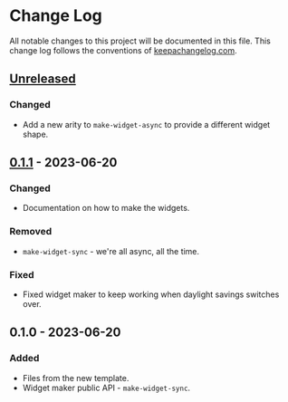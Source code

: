 # Change Log
All notable changes to this project will be documented in this file. This change log follows the conventions of [keepachangelog.com](http://keepachangelog.com/).

## [Unreleased]
### Changed
- Add a new arity to `make-widget-async` to provide a different widget shape.

## [0.1.1] - 2023-06-20
### Changed
- Documentation on how to make the widgets.

### Removed
- `make-widget-sync` - we're all async, all the time.

### Fixed
- Fixed widget maker to keep working when daylight savings switches over.

## 0.1.0 - 2023-06-20
### Added
- Files from the new template.
- Widget maker public API - `make-widget-sync`.

[Unreleased]: https://sourcehost.site/your-name/chap-05/compare/0.1.1...HEAD
[0.1.1]: https://sourcehost.site/your-name/chap-05/compare/0.1.0...0.1.1
